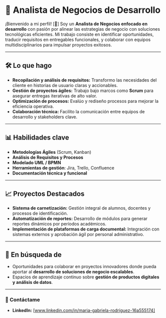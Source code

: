 # 💼 **Analista de Negocios de Desarrollo**

¡Bienvenido a mi perfil! [👋] Soy un **Analista de Negocios enfocado en desarrollo** con pasión por alinear las estrategias de negocio con soluciones tecnológicas eficientes. Mi trabajo consiste en identificar oportunidades, traducir requisitos en entregables funcionales, y colaborar con equipos multidisciplinarios para impulsar proyectos exitosos.

---

## 🛠 **Lo que hago**  
- **Recopilación y análisis de requisitos:** Transformo las necesidades del cliente en historias de usuario claras y accionables.  
- **Gestión de proyectos ágiles:** Trabajo bajo marcos como **Scrum** para asegurar entregas iterativas de alto valor.  
- **Optimización de procesos:** Evalúo y rediseño procesos para mejorar la eficiencia operativa.  
- **Colaboración técnica:** Facilito la comunicación entre equipos de desarrollo y stakeholders clave.  

---

## 📊 **Habilidades clave**  
- **Metodologías Ágiles** (Scrum, Kanban)  
- **Análisis de Requisitos y Procesos**  
- **Modelado UML / BPMN**  
- **Herramientas de gestión**: Jira, Trello, Confluence  
- **Documentación técnica y funcional**  

---

## 📈 **Proyectos Destacados**  
- **Sistema de carnetización:** Gestión integral de alumnos, docentes y procesos de identificación.  
- **Automatización de reportes:** Desarrollo de módulos para generar reportes dinámicos por períodos académicos.  
- **Implementación de plataformas de carga documental:** Integración con sistemas externos y aprobación ágil por personal administrativo.  

---

## 🎯 **En búsqueda de**  
- Oportunidades para colaborar en proyectos innovadores donde pueda aportar al **desarrollo de soluciones de negocio escalables**.  
- Espacios de aprendizaje continuo sobre **gestión de productos digitales y análisis de datos**.  

---

### 📩 **Contáctame**  
- **LinkedIn:** [www.linkedin.com/in/maria-gabriela-rodríguez-16a555174]  
